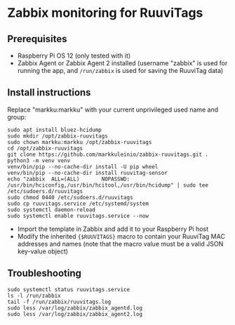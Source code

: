 # Zabbix monitoring for RuuviTags


## Prerequisites

- Raspberry Pi OS 12 (only tested with it)
- Zabbix Agent or Zabbix Agent 2 installed (username "zabbix" is used for running the app,
and `/run/zabbix` is used for saving the RuuviTag data)


## Install instructions

Replace "markku:markku" with your current unprivileged used name and group:

    sudo apt install bluez-hcidump
    sudo mkdir /opt/zabbix-ruuvitags
    sudo chown markku:markku /opt/zabbix-ruuvitags
    cd /opt/zabbix-ruuvitags
    git clone https://github.com/markkuleinio/zabbix-ruuvitags.git .
    python3 -m venv venv
    venv/bin/pip --no-cache-dir install -U pip wheel
    venv/bin/pip --no-cache-dir install ruuvitag-sensor
    echo "zabbix  ALL=(ALL)       NOPASSWD: /usr/bin/hciconfig,/usr/bin/hcitool,/usr/bin/hcidump" | sudo tee /etc/sudoers.d/ruuvitags
    sudo chmod 0440 /etc/sudoers.d/ruuvitags
    sudo cp ruuvitags.service /etc/systemd/system
    sudo systemctl daemon-reload
    sudo systemctl enable ruuvitags.service --now

- Import the template in Zabbix and add it to your Raspberry Pi host
- Modify the inherited `{$RUUVITAGS}` macro to contain your RuuviTag MAC addresses and names
(note that the macro value must be a valid JSON key-value object)


## Troubleshooting

    sudo systemctl status ruuvitags.service
    ls -l /run/zabbix
    tail -f /run/zabbix/ruuvitags.log
    sudo less /var/log/zabbix/zabbix_agentd.log
    sudo less /var/log/zabbix/zabbix_agent2.log

